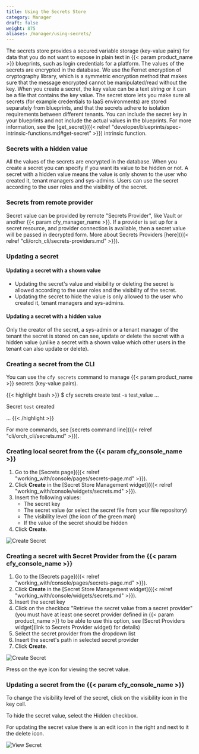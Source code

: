 ```yaml
---
title: Using the Secrets Store
category: Manager
draft: false
weight: 875
aliases: /manager/using-secrets/
---
```


The secrets store provides a secured variable storage (key-value pairs) for data that you do not want to expose in plain text in {{< param product_name >}} blueprints, such as login credentials for a platform.
The values of the secrets are encrypted in the database.
We use the Fernet encryption of cryptography library, which is a symmetric encryption method that makes sure that the message encrypted cannot be manipulated/read without the key.
When you create a secret, the key value can be a text string or it can be a file that contains the key value. The secret store lets you make sure all secrets (for example credentials to IaaS environments) are stored separately from blueprints, and that the secrets adhere to isolation requirements between different tenants. You can include the secret key in your blueprints and not include the actual values in the blueprints.
For more information, see the [get_secret]({{< relref "developer/blueprints/spec-intrinsic-functions.md#get-secret" >}}) intrinsic function.

### Secrets with a hidden value

All the values of the secrets are encrypted in the database. When you create a secret you can specify if you want its value to be hidden or not.
A secret with a hidden value means the value is only shown to the user who created it, tenant managers and sys-admins.
Users can use the secret according to the user roles and the visibility of the secret.

### Secrets from remote provider

Secret value can be provided by remote "Secrets Provider", like Vault or another {{< param cfy_manager_name >}}.
If a provider is set up for a secret resource, and provider connection is available, then a secret value will be passed in decrypted form.
More about Secrets Providers [here]({{< relref "cli/orch_cli/secrets-providers.md" >}}).

### Updating a secret

#### Updating a secret with a shown value

* Updating the secret's value and visibility or deleting the secret is allowed according to the user roles and the visibility of the secret.
* Updating the secret to hide the value is only allowed to the user who created it, tenant managers and sys-admins.

#### Updating a secret with a hidden value

Only the creator of the secret, a sys-admin or a tenant manager of the tenant the secret is stored on can see, update or delete the secret with a hidden value (unlike a secret with a shown value which other users in the tenant can also update or delete).

### Creating a secret from the CLI

You can use the `cfy secrets` command to manage {{< param product_name >}} secrets (key-value pairs).

{{< highlight  bash  >}}
$ cfy secrets create test -s test_value
...

Secret `test` created

...
{{< /highlight >}}

For more commands, see [secrets command line]({{< relref "cli/orch_cli/secrets.md" >}}).

### Creating local secret from the {{< param cfy_console_name >}}

1. Go to the [Secrets page]({{< relref "working_with/console/pages/secrets-page.md" >}}).
2. Click **Create** in the [Secret Store Management widget]({{< relref "working_with/console/widgets/secrets.md" >}}).
3. Insert the following values:
    * The secret key
    * The secret value (or select the secret file from your file repository)
    * The visibility level (the icon of the green man)
    * If the value of the secret should be hidden
4. Click **Create**.

![Create Secret]( /images/manager/create_secret_dialog.png )

### Creating a secret with Secret Provider from the {{< param cfy_console_name >}}
1. Go to the [Secrets page]({{< relref "working_with/console/pages/secrets-page.md" >}}).
2. Click **Create** in the [Secret Store Management widget]({{< relref "working_with/console/widgets/secrets.md" >}}).
3. Insert the secret key
4. Click on the checkbox "Retrieve the secret value from a secret provider" (you must have at least one secret provider defined in {{< param product_name >}} to be able to use this option, see [Secret Providers widget](link to Secrets Provider widget) for details)
5. Select the secret provider from the dropdown list
6. Insert the secret's path in selected secret provider
7. Click **Create**.

![Create Secret]( /images/manager/create_secret_dialog_2.png )

Press on the eye icon for viewing the secret value.

### Updating a secret from the {{< param cfy_console_name >}}

To change the visibility level of the secret, click on the visibility icon in the key cell.

To hide the secret value, select the Hidden checkbox.

For updating the secret value there is an edit icon in the right and next to it the delete icon.

![View Secret]( /images/manager/secret_management.png )
